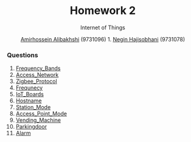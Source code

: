 <div align="center">
  
# Homework 2
 
Internet of Things
 
[Amirhossein Alibakhshi](https://github.com/amir78729) (9731096) 1. [Negin Hajisobhani](https://github.com/neginhsobhani) (9731078)
 
</div>

### Questions
1. [Frequency_Bands](https://github.com/amir78729/iot-hw2/tree/main/01.%20Frequency_Bands)
1. [Access_Network](https://github.com/amir78729/iot-hw2/tree/main/02.%20Access_Network)
1. [Zigbee_Protocol](https://github.com/amir78729/iot-hw2/tree/main/03.%20Zigbee_Protocol)
1. [Frequnecy](https://github.com/amir78729/iot-hw2/tree/main/04.%20Frequnecy)
1. [IoT_Boards](https://github.com/amir78729/iot-hw2/tree/main/05.%20IoT_Boards)
1. [Hostname](https://github.com/amir78729/iot-hw2/tree/main/06._Hostname)
1. [Station_Mode](https://github.com/amir78729/iot-hw2/tree/main/07._Station_Mode)
1. [Access_Point_Mode](https://github.com/amir78729/iot-hw2/tree/main/08._Access_Point_Mode)
1. [Vending_Machine](https://github.com/amir78729/iot-hw2/tree/main/09._Vending_Machine)
1. [Parkingdoor](https://github.com/amir78729/iot-hw2/tree/main/10._Parkingdoor)
1. [Alarm](https://github.com/amir78729/iot-hw2/tree/main/11._Alarm)